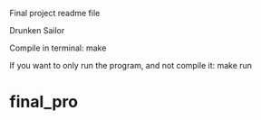   <!-- _____      _            _   _  __ _         _____                            _   _               _____ _____ 
      / ____|    (_)          | | (_)/ _(_)       / ____|                          | | (_)             |_   _|_   _|
     | (___   ___ _  ___ _ __ | |_ _| |_ _  ___  | |     ___  _ __ ___  _ __  _   _| |_ _ _ __   __ _    | |   | |  
      \___ \ / __| |/ _ \ '_ \| __| |  _| |/ __| | |    / _ \| '_ ` _ \| '_ \| | | | __| | '_ \ / _` |   | |   | |  
      ____) | (__| |  __/ | | | |_| | | | | (__  | |___| (_) | | | | | | |_) | |_| | |_| | | | | (_| |  _| |_ _| |_ 
     |_____/ \___|_|\___|_| |_|\__|_|_| |_|\___|  \_____\___/|_| |_| |_| .__/ \__,_|\__|_|_| |_|\__, | |_____|_____|
                                                                       | |                       __/ |              
                                                                       |_|                      |___/                -->
Final project readme file

Drunken Sailor

Compile in terminal:
make

If you want to only run the program, and not compile it:
make run
# final_pro
